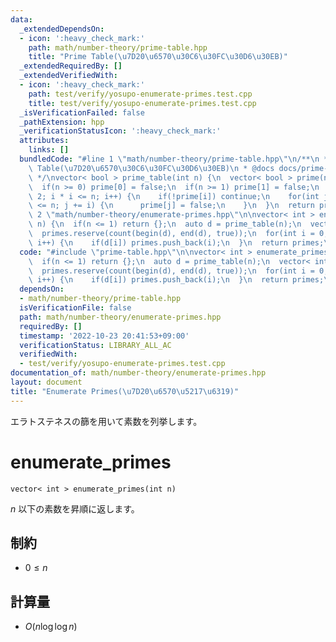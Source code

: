 ```yaml
---
data:
  _extendedDependsOn:
  - icon: ':heavy_check_mark:'
    path: math/number-theory/prime-table.hpp
    title: "Prime Table(\u7D20\u6570\u30C6\u30FC\u30D6\u30EB)"
  _extendedRequiredBy: []
  _extendedVerifiedWith:
  - icon: ':heavy_check_mark:'
    path: test/verify/yosupo-enumerate-primes.test.cpp
    title: test/verify/yosupo-enumerate-primes.test.cpp
  _isVerificationFailed: false
  _pathExtension: hpp
  _verificationStatusIcon: ':heavy_check_mark:'
  attributes:
    links: []
  bundledCode: "#line 1 \"math/number-theory/prime-table.hpp\"\n/**\n * @brief Prime\
    \ Table(\u7D20\u6570\u30C6\u30FC\u30D6\u30EB)\n * @docs docs/prime-table.md\n\
    \ */\nvector< bool > prime_table(int n) {\n  vector< bool > prime(n + 1, true);\n\
    \  if(n >= 0) prime[0] = false;\n  if(n >= 1) prime[1] = false;\n  for(int i =\
    \ 2; i * i <= n; i++) {\n    if(!prime[i]) continue;\n    for(int j = i * i; j\
    \ <= n; j += i) {\n      prime[j] = false;\n    }\n  }\n  return prime;\n}\n#line\
    \ 2 \"math/number-theory/enumerate-primes.hpp\"\n\nvector< int > enumerate_primes(int\
    \ n) {\n  if(n <= 1) return {};\n  auto d = prime_table(n);\n  vector< int > primes;\n\
    \  primes.reserve(count(begin(d), end(d), true));\n  for(int i = 0; i < d.size();\
    \ i++) {\n    if(d[i]) primes.push_back(i);\n  }\n  return primes;\n}\n"
  code: "#include \"prime-table.hpp\"\n\nvector< int > enumerate_primes(int n) {\n\
    \  if(n <= 1) return {};\n  auto d = prime_table(n);\n  vector< int > primes;\n\
    \  primes.reserve(count(begin(d), end(d), true));\n  for(int i = 0; i < d.size();\
    \ i++) {\n    if(d[i]) primes.push_back(i);\n  }\n  return primes;\n}\n"
  dependsOn:
  - math/number-theory/prime-table.hpp
  isVerificationFile: false
  path: math/number-theory/enumerate-primes.hpp
  requiredBy: []
  timestamp: '2022-10-23 20:41:53+09:00'
  verificationStatus: LIBRARY_ALL_AC
  verifiedWith:
  - test/verify/yosupo-enumerate-primes.test.cpp
documentation_of: math/number-theory/enumerate-primes.hpp
layout: document
title: "Enumerate Primes(\u7D20\u6570\u5217\u6319)"
---
```


エラトステネスの篩を用いて素数を列挙します。


# enumerate_primes

```
vector< int > enumerate_primes(int n)
```

$n$ 以下の素数を昇順に返します。

## 制約

- $0 \le n$

## 計算量

- $O(n \log \log n)$
